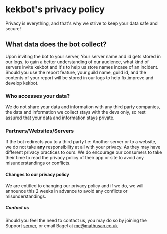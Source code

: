 # kekbot's privacy policy
Privacy is everything, and that's why we strive to keep your data safe and secure! 

## What data does the bot collect?
Upon inviting the bot to your server, Your server name and id gets stored in our logs, to gain a better understanding of our audience, what kind of servers invite kekbot and it's to help us store names incase of an incident. Should you use the report feature, your guild name, guild id, and the contents of your report will be stored in our logs to help fix,improve and develop kekbot.

### Who accesses your data?
We do not share your data and information with any third party companies, the data and information we collect stays with the devs only, so rest assured that your data and information stays private.

### Partners/Websites/Servers
If the bot redirects you to a third party I.e: Another server or to a website, we do not take **any** responsibility at all with your privacy. As they may have different privacy practices to ours. We do encourage our consumers to take their time to read the privacy policy of their app or site to avoid any misunderstandings or conflicts.

#### Changes to our privacy policy
We are entitled to changing our privacy policy and if we do, we will announce this 2 weeks in advance to avoid any conflicts or misunderstandings. 

##### Contact us
Should you feel the need to contact us, you may do so by joining the Support [server](https://dsc.gg/mathusan), or email Bagel at me@mathusan.co.uk
